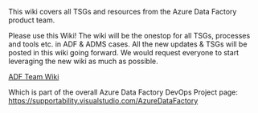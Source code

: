 This wiki covers all TSGs and resources from the Azure Data Factory product team.

Please use this Wiki!
The wiki will be the onestop for all TSGs, processes and tools etc. in ADF & ADMS cases. All the new updates & TSGs will be posted in this wiki going forward. We would request everyone to start leveraging the new wiki as much as possible.

[ADF Team Wiki](https://supportability.visualstudio.com/AzureDataFactory/_wiki/wikis/AzureDataFactory/286282/Getting-Started)

Which is part of the overall Azure Data Factory DevOps Project page: https://supportability.visualstudio.com/AzureDataFactory

